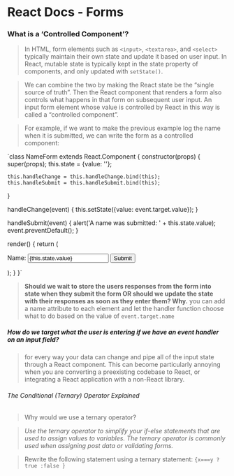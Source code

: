 # React Docs - Forms
### What is a ‘Controlled Component’?
> In HTML, form elements such as `<input>`, `<textarea>`, and `<select>` typically maintain their own state and update it based on user input. In React, mutable state is typically kept in the state property of components, and only updated with `setState()`.

> We can combine the two by making the React state be the “single source of truth”. Then the React component that renders a form also controls what happens in that form on subsequent user input. An input form element whose value is controlled by React in this way is called a “controlled component”.

> For example, if we want to make the previous example log the name when it is submitted, we can write the form as a controlled component:

`class NameForm extends React.Component {
  constructor(props) {
    super(props);
    this.state = {value: ''};

    this.handleChange = this.handleChange.bind(this);
    this.handleSubmit = this.handleSubmit.bind(this);
  }

  handleChange(event) {
    this.setState({value: event.target.value});
  }

  handleSubmit(event) {
    alert('A name was submitted: ' + this.state.value);
    event.preventDefault();
  }

  render() {
    return (
      <form onSubmit={this.handleSubmit}>
        <label>
          Name:
          <input type="text" value={this.state.value} onChange={this.handleChange} />
        </label>
        <input type="submit" value="Submit" />
      </form>
    );
  }
}`

> **Should we wait to store the users responses from the form into state when they submit the form OR should we update the state with their responses as soon as they enter them? Why.**
> you can add a name attribute to each element and let the handler function choose what to do based on the value of `event.target.name`

##### How do we target what the user is entering if we have an event handler on an input field?

> for every way your data can change and pipe all of the input state through a React component. This can become particularly annoying when you are converting a preexisting codebase to React, or integrating a React application with a non-React library. 

###### The Conditional (Ternary) Operator Explained

> Why would we use a ternary operator?

> *Use the ternary operator to simplify your if-else statements that are used to assign values to variables. The ternary operator is commonly used when assigning post data or validating forms.*

> Rewrite the following statement using a ternary statement:
`{x===y ? true :false }
      `